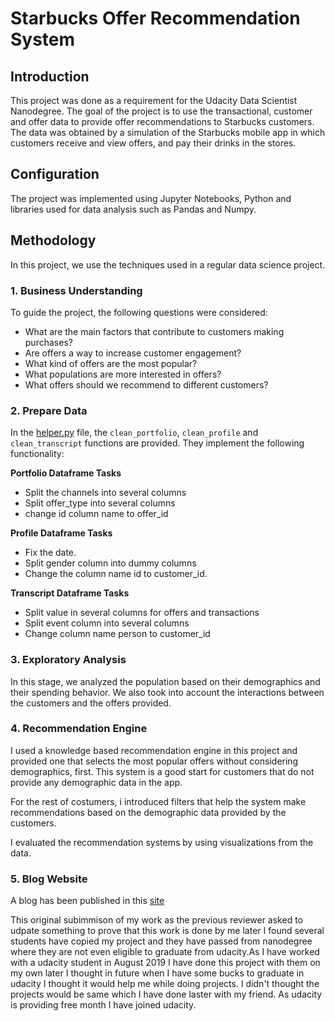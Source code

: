 # Starbucks Offer Recommendation System

## Introduction

This project was done as a requirement for the Udacity Data Scientist
Nanodegree. The goal of the project is to use the transactional,
customer and offer data to provide offer recommendations to Starbucks
customers. The data was obtained by a simulation of the Starbucks
mobile app in which customers receive and view offers, and pay their
drinks in the stores.

## Configuration

The project was implemented using Jupyter Notebooks, Python and
libraries used for data analysis such as Pandas and Numpy. 

## Methodology

In this project, we use the techniques used in a regular data science project.

### 1. Business Understanding

To guide the project, the following questions were considered:

- What are the main factors that contribute to customers making purchases?
- Are offers a way to increase customer engagement?
- What kind of offers are the most popular?
- What populations are more interested in offers?
- What offers should we recommend to different customers?

### 2. Prepare Data

In the [helper.py](https://github.com/MohanCR97/Udacity-Data_Scientist_Nanodegree/blob/master/Starbucks_CapstoneProject/helper.py)
file, the `clean_portfolio`, `clean_profile` and `clean_transcript` functions are
provided. They implement the following functionality:

**Portfolio Dataframe Tasks**
* Split the channels into several columns
* Split offer_type into several columns
* change id column name to offer_id

**Profile Dataframe Tasks**
* Fix the date.
* Split gender column into dummy columns
* Change the column name id to customer_id. 

**Transcript Dataframe Tasks**

* Split value in several columns for offers and transactions
* Split event column into several columns
* Change column name person to customer_id


### 3. Exploratory Analysis

In this stage, we analyzed the population based on their demographics
and their spending behavior. We also took into account the
interactions between the customers and the offers provided.


### 4. Recommendation Engine

I used a knowledge based recommendation engine in this project and
provided one that selects the most popular offers without considering
demographics, first. This system is a good start for customers that do
not provide any demographic data in the app.

For the rest of costumers, i introduced filters that help the system
make recommendations based on the demographic data provided by the
customers.

I evaluated the recommendation systems by using visualizations from
the data.

### 5. Blog Website

A blog has been published in this [site](https://nithinre.github.io/Capstone_Star-Bucks/)


This original subimmison of my work as the previous reviewer asked to udpate something to prove that this work is done by me later I found several students have copied my project and they have passed from nanodegree where they are not even eligible to graduate from udacity.As I have worked with a udacity student in August 2019 I have done this project with them on my own later I thought in future when I have some bucks to graduate in udacity I thought it would help me while doing projects.
I didn't thought the projects would be same which I have done laster with my friend.
As udacity is providing free month I have joined udacity.
